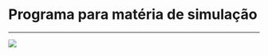 Programa para matéria de simulação
===============================================

--------------------
 ![](https://github.com/jacksonn455/Simulacao/blob/master/imagem.png)
